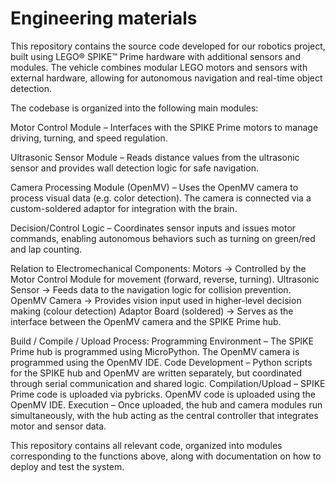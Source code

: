 Engineering materials
====

This repository contains the source code developed for our robotics project, built using LEGO® SPIKE™ Prime hardware with additional sensors and modules. The vehicle combines modular LEGO motors and sensors with external hardware, allowing for autonomous navigation and real-time object detection.

The codebase is organized into the following main modules:

Motor Control Module – Interfaces with the SPIKE Prime motors to manage driving, turning, and speed regulation. </br> 

Ultrasonic Sensor Module – Reads distance values from the ultrasonic sensor and provides wall detection logic for safe navigation. </br> 

Camera Processing Module (OpenMV) – Uses the OpenMV camera to process visual data (e.g. color detection). The camera is connected via a custom-soldered adaptor for integration with the brain. </br>

Decision/Control Logic – Coordinates sensor inputs and issues motor commands, enabling autonomous behaviors such as turning on green/red and lap counting. </br>

Relation to Electromechanical Components: 
Motors → Controlled by the Motor Control Module for movement (forward, reverse, turning).
Ultrasonic Sensor → Feeds data to the navigation logic for collision prevention.
OpenMV Camera → Provides vision input used in higher-level decision making (colour detection)
Adaptor Board (soldered) → Serves as the interface between the OpenMV camera and the SPIKE Prime hub.


Build / Compile / Upload Process:
Programming Environment – The SPIKE Prime hub is programmed using MicroPython. The OpenMV camera is programmed using the OpenMV IDE.
Code Development – Python scripts for the SPIKE hub and OpenMV are written separately, but coordinated through serial communication and shared logic. 
Compilation/Upload –
SPIKE Prime code is uploaded via pybricks.
OpenMV code is uploaded using the OpenMV IDE. 
Execution – Once uploaded, the hub and camera modules run simultaneously, with the hub acting as the central controller that integrates motor and sensor data.

This repository contains all relevant code, organized into modules corresponding to the functions above, along with documentation on how to deploy and test the system.
